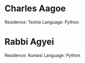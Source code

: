 # Charles Aagoe
Residence: Teshie 
Language: Python

# Rabbi Agyei
Residence: Kumasi
Language: Python